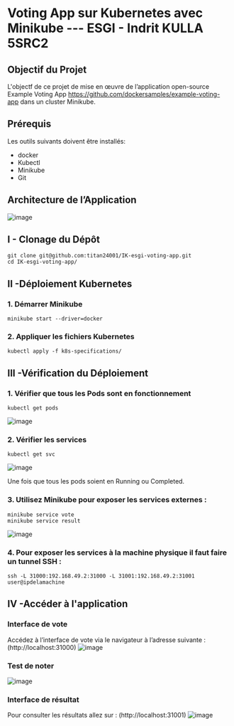 # Voting App sur Kubernetes avec Minikube --- ESGI - Indrit KULLA 5SRC2



## Objectif du Projet

L'objectf de ce projet de mise en œuvre de l’application open-source Example Voting App https://github.com/dockersamples/example-voting-app dans un cluster Minikube.

## Prérequis
Les outils suivants doivent être installés: 
- docker
- Kubectl
- Minikube 
- Git 

## Architecture de l’Application
![image](https://github.com/user-attachments/assets/c65086ac-9607-4181-9f10-6f4046b09950)

## I - Clonage du Dépôt

```shell
git clone git@github.com:titan24001/IK-esgi-voting-app.git
cd IK-esgi-voting-app/
```

## II -Déploiement Kubernetes


### 1.  Démarrer Minikube 
```shell
minikube start --driver=docker
```

### 2.  Appliquer les fichiers Kubernetes

```shell
kubectl apply -f k8s-specifications/
```

## III -Vérification du Déploiement


### 1.  Vérifier que tous les Pods sont en fonctionnement

```shell
kubectl get pods
```

![image](https://github.com/user-attachments/assets/b5b2b08d-87f8-4b4c-827f-7c475477fae7)

### 2. Vérifier les services

```shell
kubectl get svc
```

![image](https://github.com/user-attachments/assets/f99d1436-c0af-4e21-8131-6a8380f2e7a4)

Une fois que tous les pods soient en Running ou Completed.

### 3. Utilisez Minikube pour exposer les services externes :

```shell
minikube service vote
minikube service result
```
![image](https://github.com/user-attachments/assets/ed5ae339-8b65-4b71-9f9b-e974baa278ed)

### 4. Pour exposer les services à la machine physique il faut faire un tunnel SSH :

```shell
ssh -L 31000:192.168.49.2:31000 -L 31001:192.168.49.2:31001 user@ipdelamachine
```

## IV -Accéder à l'application

###  Interface de vote
Accédez à l’interface de vote via le navigateur à l’adresse suivante : (http://localhost:31000)
![image](https://github.com/user-attachments/assets/6bc7676d-ebb0-43b2-8835-502e12496ec4)

### Test de noter 
![image](https://github.com/user-attachments/assets/a60691e4-b8c4-4817-87e0-a11615eda572)


###  Interface de résultat
Pour consulter les résultats allez sur : (http://localhost:31001)
![image](https://github.com/user-attachments/assets/6ee5701c-173f-4bed-bbd5-841bcc8a2c0f)

